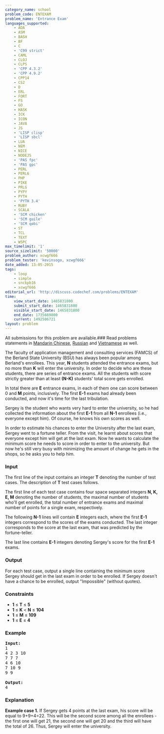 ```yaml
---
category_name: school
problem_code: ENTEXAM
problem_name: 'Entrance Exam'
languages_supported:
    - ADA
    - ASM
    - BASH
    - BF
    - C
    - 'C99 strict'
    - CAML
    - CLOJ
    - CLPS
    - 'CPP 4.3.2'
    - 'CPP 4.9.2'
    - CPP14
    - CS2
    - D
    - ERL
    - FORT
    - FS
    - GO
    - HASK
    - ICK
    - ICON
    - JAVA
    - JS
    - 'LISP clisp'
    - 'LISP sbcl'
    - LUA
    - NEM
    - NICE
    - NODEJS
    - 'PAS fpc'
    - 'PAS gpc'
    - PERL
    - PERL6
    - PHP
    - PIKE
    - PRLG
    - PYPY
    - PYTH
    - 'PYTH 3.4'
    - RUBY
    - SCALA
    - 'SCM chicken'
    - 'SCM guile'
    - 'SCM qobi'
    - ST
    - TCL
    - TEXT
    - WSPC
max_timelimit: '1'
source_sizelimit: '50000'
problem_author: xcwgf666
problem_tester: 'kevinsogo, xcwgf666'
date_added: 13-05-2015
tags:
    - loop
    - simple
    - snckpb16
    - xcwgf666
editorial_url: 'http://discuss.codechef.com/problems/ENTEXAM'
time:
    view_start_date: 1465831800
    submit_start_date: 1465831800
    visible_start_date: 1465831800
    end_date: 1735669800
    current: 1492506721
layout: problem
---
```

All submissions for this problem are available.###  Read problems statements in [Mandarin Chinese](http://www.codechef.com/download/translated/SNCKPB16/mandarin/ENTEXAM.pdf), [Russian](http://www.codechef.com/download/translated/SNCKPB16/russian/ENTEXAM.pdf) and [Vietnamese](http://www.codechef.com/download/translated/SNCKPB16/vietnamese/ENTEXAM.pdf) as well.

The faculty of application management and consulting services (FAMCS) of the Berland State University (BSU) has always been popular among Berland's enrollees. This year, **N** students attended the entrance exams, but no more than **K** will enter the university. In order to decide who are these students, there are series of entrance exams. All the students with score strictly greater than at least **(N-K)** students' total score gets enrolled.

In total there are **E** entrance exams, in each of them one can score between 0 and **M** points, inclusively. The first **E-1** exams had already been conducted, and now it's time for the last tribulation.

Sergey is the student who wants very hard to enter the university, so he had collected the information about the first **E-1** from all **N-1** enrollees (i.e., everyone except him). Of course, he knows his own scores as well.

In order to estimate his chances to enter the University after the last exam, Sergey went to a fortune teller. From the visit, he learnt about scores that everyone except him will get at the last exam. Now he wants to calculate the minimum score he needs to score in order to enter to the university. But now he's still very busy with minimizing the amount of change he gets in the shops, so he asks you to help him.

### Input

The first line of the input contains an integer **T** denoting the number of test cases. The description of **T** test cases follows.

The first line of each test case contains four space separated integers **N, K, E, M** denoting the number of students, the maximal number of students who'll get enrolled, the total number of entrance exams and maximal number of points for a single exam, respectively.

The following **N-1** lines will contain **E** integers each, where the first **E-1** integers correspond to the scores of the exams conducted. The last integer corresponds to the score at the last exam, that was predicted by the fortune-teller.

The last line contains **E-1** integers denoting Sergey's score for the first **E-1** exams.

### Output

For each test case, output a single line containing the minimum score Sergey should get in the last exam in order to be enrolled. If Sergey doesn't have a chance to be enrolled, output "Impossible" (without quotes).

### Constraints

- **1** ≤ **T** ≤ **5**
- **1** ≤ **K** &lt; **N** ≤ **104**
- **1** ≤ **M** ≤ **109**
- **1** ≤ **E** ≤ **4**

### Example

<pre><b>Input:</b>
<tt>1
4 2 3 10
7 7 7
4 6 10
7 10 9
9 9</tt>

<b>Output:</b>
<tt>4</tt>
</pre>
### Explanation

**Example case 1.** If Sergey gets 4 points at the last exam, his score will be equal to 9+9+4=22. This will be the second score among all the enrollees - the first one will get 21, the second one will get 20 and the third will have the total of 26. Thus, Sergey will enter the university.
